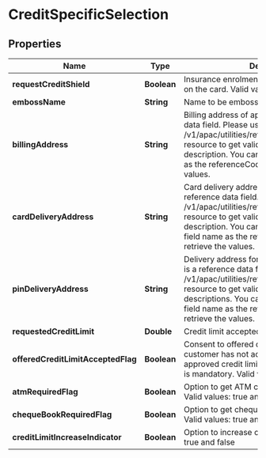 # CreditSpecificSelection

## Properties
Name | Type | Description | Notes
------------ | ------------- | ------------- | -------------
**requestCreditShield** | **Boolean** | Insurance enrolment for outstanding balance on the card. Valid values: true and false |  [optional]
**embossName** | **String** | Name to be embossed on card |  [optional]
**billingAddress** | **String** | Billing address of applicant. This is a reference data field. Please use /v1/apac/utilities/referenceData/{addressType} resource to get valid value of this field with description. You can use billingAddress field as the referenceCode parameter to retrieve the values. |  [optional]
**cardDeliveryAddress** | **String** | Card delivery address of applicant. This is a reference data field. Please use /v1/apac/utilities/referenceData/{addressType} resource to get valid value of this field with description. You can use cardDeliveryAddress field name as the referenceCode parameter to retrieve the values. |  [optional]
**pinDeliveryAddress** | **String** | Delivery address  for card pin of applicant. This is a reference data field. Please use /v1/apac/utilities/referenceData/{addressType} resource to get valid values of this field with descriptions. You can use pinDeliveryAddress field name as the referenceCode parameter to retrieve the values. |  [optional]
**requestedCreditLimit** | **Double** | Credit limit accepted by customer |  [optional]
**offeredCreditLimitAcceptedFlag** | **Boolean** | Consent to offered credit limit and If the customer has not accepted Bankâ€™s approved credit limit then requestedCreditLimit is mandatory. Valid values: true and false |  [optional]
**atmRequiredFlag** | **Boolean** | Option to get ATM card along with product. Valid values: true and false |  [optional]
**chequeBookRequiredFlag** | **Boolean** | Option to get cheque book along with product. Valid values: true and false |  [optional]
**creditLimitIncreaseIndicator** | **Boolean** | Option  to increase credit limit. Valid values: true and false |  [optional]
